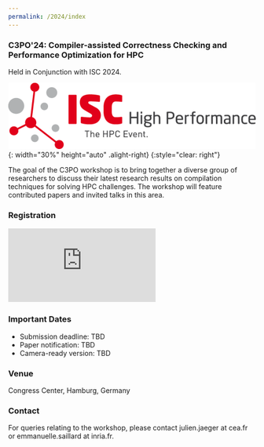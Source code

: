 ```yaml
---
permalink: /2024/index
---
```


<!-- ![Banner](/assets/banner_hamburg.jpg){:height="auto" width="100%"} -->

### C3PO'24: Compiler-assisted Correctness Checking and Performance Optimization for HPC

Held in Conjunction with ISC 2024.

![ISC2024](/assets/ISC2024_Logo.png){: width="30%" height="auto" .alight-right}
{:style="clear: right"}

The goal of the C3PO workshop is to bring together a diverse group of
researchers to discuss their latest research results on compilation techniques
for solving HPC challenges. The workshop will feature contributed papers and
invited talks in this area.

### Registration

![Registration](https://www.isc-hpc.com/registration-2024.html)

### Important Dates

<!-- - Submission deadline: 21st February 2022 AoE -->
<!-- - Submission deadline: ~~21st February 2022 AoE~~ 28th February 2022 AoE -->
- Submission deadline: TBD
- Paper notification: TBD
- Camera-ready version: TBD

<!--[Submission Website](https://easychair.org/conferences/?conf=c3po22) -->

### Venue
Congress Center, Hamburg, Germany

### Contact

For queries relating to the workshop, please contact julien.jaeger at cea.fr or emmanuelle.saillard at inria.fr.
